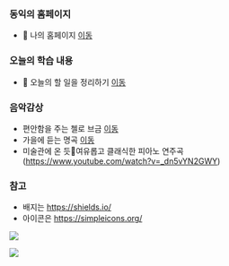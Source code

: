 ### 동익의 홈페이지
- 👯 나의 홈페이지 [이동](https://dongik9.github.io/devportfolio/)

### 오늘의 학습 내용 
- 🌱 오늘의 할 일을 정리하기 [이동](https://github.com/dongik9/Today_TodoList) 


### 음악감상
 * 편안함을 주는 첼로 브금 [이동](https://www.youtube.com/watch?v=E4WWYyS3rXQ)
 * 가을에 듣는 명곡 [이동](https://www.youtube.com/watch?v=OA4xWoZ6Ygo)
 * 미술관에 온 듯🎻여유롭고 클래식한 피아노 연주곡(https://www.youtube.com/watch?v=_dn5vYN2GWY)


### 참고
 * 배지는 https://shields.io/
 * 아이콘은 https://simpleicons.org/

<img src="https://img.shields.io/badge/Python-3766AB?style=flat-square&logo=Python&logoColor=white"/></a>


<!--

Here are some ideas to get you started:

- 🔭 I'm currently working on ...
- 🌱 I'm currently learning ...
- 👯 I'm looking to collaborate on ...
- 🤔 I'm looking for help with ...
- 💬 Ask me about ...
- 📫 How to reach me: ...
- 😄 Pronouns: ...
- ⚡ Fun fact: ...
-->

<a href="https://hits.seeyoufarm.com"><img src="https://hits.seeyoufarm.com/api/count/incr/badge.svg?url=https%3A%2F%2Fgithub.com%2FLDJWJ%2F&count_bg=%2379C83D&title_bg=%23555555&icon=&icon_color=%23E7E7E7&title=hits&edge_flat=false"/></a>
